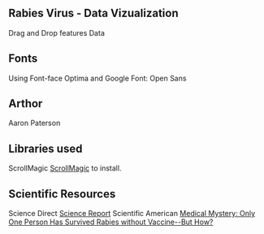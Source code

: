## Rabies Virus - Data Vizualization
Drag and Drop features Data 

## Fonts 
Using Font-face Optima and Google Font: Open Sans

## Arthor
Aaron Paterson

## Libraries used
ScrollMagic [ScrollMagic](http://scrollmagic.io/) to install.

## Scientific Resources
Science Direct [Science Report](https://www.sciencedirect.com/topics/neuroscience/rabies-virus)
Scientific American [Medical Mystery: Only One Person Has Survived Rabies without Vaccine--But How?](https://www.scientificamerican.com/article/jeanna-giese-rabies-survivor/)